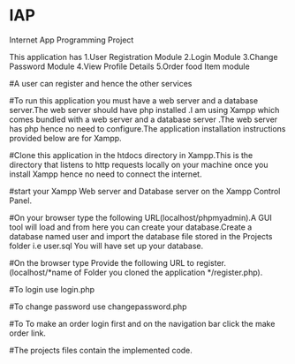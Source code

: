 # IAP
Internet App Programming Project

This application has 1.User Registration Module
                     2.Login Module
                     3.Change Password Module
                     4.View Profile Details
                     5.Order food Item module
                    
#A user can register and hence the other services

#To run this application you must have a web server and a database server.The web server should have php installed .I am using Xampp which comes bundled with a web server and a database server .The web server has php hence no need to configure.The application installation instructions provided below are for Xampp.

#Clone this application in the htdocs directory in Xampp.This is the directory that listens to http requests locally on your machine once you install Xampp hence no need to connect the internet.

#start your Xampp Web server and Database server on the Xampp Control Panel.

#On your browser type the following URL(localhost/phpmyadmin).A GUI tool will load and from here you can create your database.Create a database named user and import the database file stored in the Projects folder i.e user.sql   You will have set up your database.

#On the browser type Provide the following URL to register. (localhost/*name of Folder you cloned the application */register.php).

#To login use login.php

#To change password use changepassword.php

#To To make an order login first and on the navigation bar click the make order link.

#The projects files contain the implemented code.








